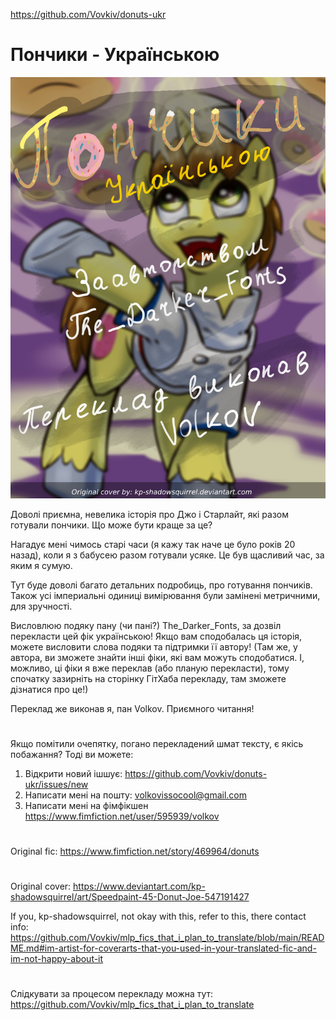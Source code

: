 https://github.com/Vovkiv/donuts-ukr  
# Пончики - Українською
![обкладинка](https://raw.githubusercontent.com/Vovkiv/donuts-ukr/main/src/cover-ukr.png?raw=true)

Доволі приємна, невелика історія про Джо і Старлайт, які разом готували пончики. Що може бути краще за це?

Нагадує мені чимось старі часи (я кажу так наче це було років 20 назад), коли я з бабусею разом готували усяке. Це був щасливий час, за яким я сумую.

Тут буде доволі багато детальних подробиць, про готування пончиків. Також усі імпериальні одиниці вимірювання були замінені метричними, для зручності.

Висловлюю подяку пану (чи пані?) The_Darker_Fonts, за дозвіл перекласти цей фік українською! Якщо вам сподобалась ця історія, можете висловити слова подяки та підтримки її автору!
(Там же, у автора, ви зможете знайти інші фіки, які вам можуть сподобатися. І, можливо, ці фіки я вже переклав (або планую перекласти), тому спочатку зазирніть на сторінку ГітХаба перекладу, там зможете дізнатися про це!)

Переклад же виконав я, пан Volkov. Приємного читання!
#
Якщо помітили очепятку, погано перекладений шмат тексту, є якісь побажання?
Тоді ви можете:
1. Відкрити новий ішшує: https://github.com/Vovkiv/donuts-ukr/issues/new
2. Написати мені на пошту: volkovissocool@gmail.com
3. Написати мені на фімфікшен https://www.fimfiction.net/user/595939/volkov

#
Original fic: https://www.fimfiction.net/story/469964/donuts

#
Original cover: https://www.deviantart.com/kp-shadowsquirrel/art/Speedpaint-45-Donut-Joe-547191427

If you, kp-shadowsquirrel, not okay with this, refer to this, there contact info: https://github.com/Vovkiv/mlp_fics_that_i_plan_to_translate/blob/main/README.md#im-artist-for-coverarts-that-you-used-in-your-translated-fic-and-im-not-happy-about-it
# 
Слідкувати за процесом перекладу можна тут:
https://github.com/Vovkiv/mlp_fics_that_i_plan_to_translate

